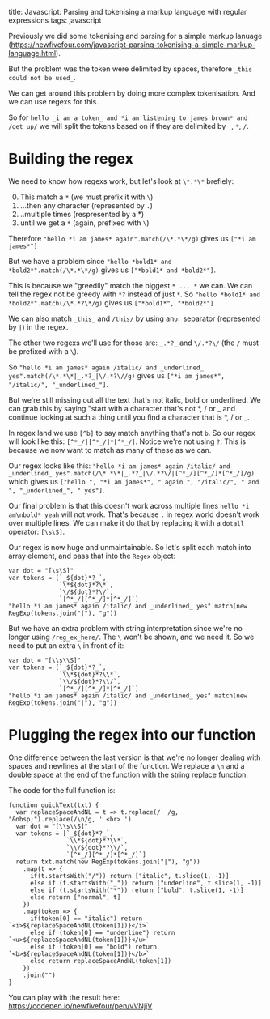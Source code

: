 title: Javascript: Parsing and tokenising a markup language with regular expressions
tags: javascript

Previously we did some tokenising and parsing for a simple markup lanuage (https://newfivefour.com/javascript-parsing-tokenising-a-simple-markup-language.html).

But the problem was the token were delimited by spaces, therefore `_this could not be used_`.

We can get around this problem by doing more complex tokenisation. And we can use regexs for this.

So for `hello _i am a token_ and *i am listening to james brown* and /get up/` we will split the tokens based on if they are delimited by `_`, `*`, `/`.

Building the regex
===

We need to know how regexs work, but let's look at `\*.*\*` brefiely:

0. This match a `*` (we must prefix it with `\`)
0. ...then any character (represented by `.`)
0. ..multiple times (respresented by a *)
0. until we get a `*` (again, prefixed with `\`)

Therefore `"hello *i am james* again".match(/\*.*\*/g)` gives us `["*i am james*"]`

But we have a problem since `"hello *bold1* and *bold2*".match(/\*.*\*/g)` gives us `["*bold1* and *bold2*"]`.

This is because we "greedily" match the biggest `* ... *` we can. We can tell the regex not be greedy with `*?` instead of just `*`. So `"hello *bold1* and *bold2*".match(/\*.*?\*/g)` gives us `["*bold1*", "*bold2*"]`

We can also match `_this_` and `/this/` by using an`or` separator (represented by `|`) in the regex.

The other two regexs we'll use for those are: `_.*?_` and `\/.*?\/` (the `/` must be prefixed with a `\`).

So `"hello *i am james* again /italic/ and _underlined_ yes".match(/\*.*\*|_.*?_|\/.*?\//g)` gives us `["*i am james*", "/italic/", "_underlined_"]`.

But we're still missing out all the text that's not italic, bold or underlined. We can grab this by saying "start with a character that's not *, / or _ and continue looking at such a thing until you find a character that is *, / or _. 

In regex land we use `[^b]` to say match anything that's not `b`. So our regex will look like this: `[^*_/][^*_/]*[^*_/]`. Notice we're not using `?`. This is because we now want to match as many of these as we can.

Our regex looks like this: `"hello *i am james* again /italic/ and _underlined_ yes".match(/\*.*\*|_.*?_|\/.*?\/|[^*_/][^*_/]*[^*_/]/g)` which gives us `["hello ", "*i am james*", " again ", "/italic/", " and ", "_underlined_", " yes"]`.

Our final problem is that this doesn't work across multiple lines `hello *i am\nbold* yeah` will not work. That's because `.` in regex world doesn't work over multiple lines. We can make it do that by replacing it with a `dotall` operator: `[\s\S]`.

Our regex is now huge and unmaintainable. So let's split each match into array element, and pass that into the `Regex` object:

```
var dot = "[\s\S]"
var tokens = [`_${dot}*?_`, 
              `\*${dot}*?\*`, 
              `\/${dot}*?\/`, 
              `[^*_/][^*_/]*[^*_/]`]
"hello *i am james* again /italic/ and _underlined_ yes".match(new RegExp(tokens.join("|"), "g"))
```

But we have an extra problem with string interpretation since we're no longer using `/reg_ex_here/`. The `\` won't be shown, and we need it. So we need to put an extra `\` in front of it:

```
var dot = "[\\s\\S]"
var tokens = [`_${dot}*?_`, 
              `\\*${dot}*?\\*`, 
              `\\/${dot}*?\\/`, 
              `[^*_/][^*_/]*[^*_/]`]
"hello *i am james* again /italic/ and _underlined_ yes".match(new RegExp(tokens.join("|"), "g"))
```

Plugging the regex into our function
===

One difference between the last version is that we're no longer dealing with spaces and newlines at the start of the function. We replace a `\n` and a double space at the end of the function with the string replace function.

The code for the full function is:

```
function quickText(txt) {
  var replaceSpaceAndNL = t => t.replace(/  /g, "&nbsp;").replace(/\n/g, ' <br> ')
  var dot = "[\\s\\S]"
  var tokens = [`_${dot}*?_`, 
                `\\*${dot}*?\\*`, 
                `\\/${dot}*?\\/`, 
                `[^*_/][^*_/]*[^*_/]`]
  return txt.match(new RegExp(tokens.join("|"), "g"))
    .map(t => {
      if(t.startsWith("/")) return ["italic", t.slice(1, -1)]
      else if (t.startsWith("_")) return ["underline", t.slice(1, -1)]
      else if (t.startsWith("*")) return ["bold", t.slice(1, -1)]
      else return ["normal", t]
    })
    .map(token => {
      if(token[0] == "italic") return `<i>${replaceSpaceAndNL(token[1])}</i>`
      else if (token[0] == "underline") return `<u>${replaceSpaceAndNL(token[1])}</u>`
      else if (token[0] == "bold") return `<b>${replaceSpaceAndNL(token[1])}</b>`
      else return replaceSpaceAndNL(token[1])
    })
    .join("")
}
```

You can play with the result here: https://codepen.io/newfivefour/pen/vVNjjV
